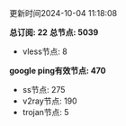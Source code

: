 更新时间2024-10-04 11:18:08

**总订阅: 22**
**总节点: 5039**
- vless节点: 8

**google ping有效节点: 470**
- ss节点: 275
- v2ray节点: 190
- trojan节点: 5
